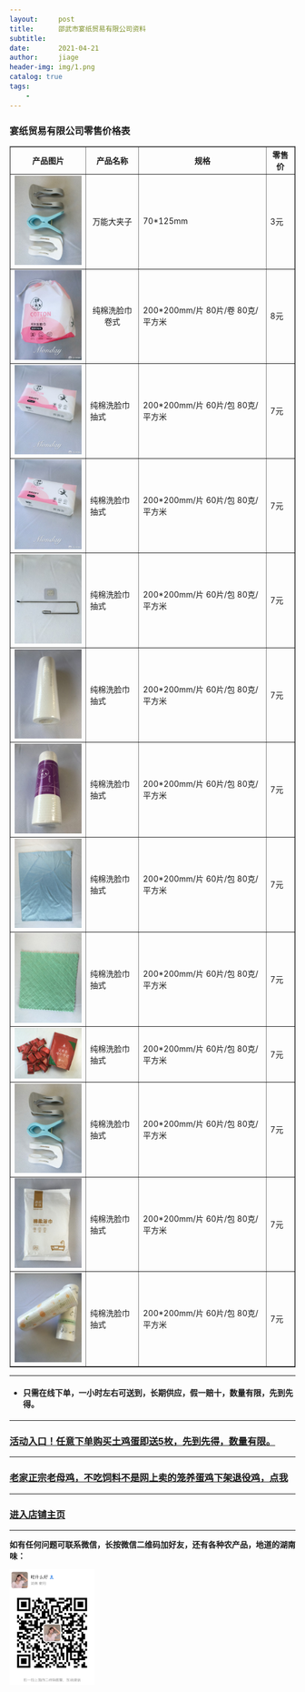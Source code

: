 ```yaml
---
layout:     post
title:      邵武市宴纸贸易有限公司资料
subtitle:   
date:       2021-04-21
author:     jiage
header-img: img/1.png
catalog: true
tags:
    - 
---
```


### 宴纸贸易有限公司零售价格表

<body>
	<table border="1">
		<tr>
		  <th>产品图片</th>
		  <th>产品名称</th>
		  <th>规格</th>
		  <th>零售价</th>
		</tr>
		<tr>
		  <td><img src="/img/yanzhi/9.jpg" width="150"></td>
		  <td align="center">万能大夹子</td>
		  <td>70*125mm</td>
		  <td>3元</td>
		</tr>
		<tr>
		  <td><img src="/img/yanzhi/1.jpg" width="150"></td>
		  <td style="text-align: center;">纯棉洗脸巾卷式</td>
		  <td>200*200mm/片 80片/卷
		      80克/平方米</td>
		  <td>8元</td>
		</tr>
		<tr>
		  <td><img src="/img/yanzhi/2.jpg" width="150"></td>
		  <td>纯棉洗脸巾抽式</td>
		  <td>200*200mm/片 60片/包 
		      80克/平方米</td>
		  <td>7元</td>
		</tr>
		<tr>
		  <td><img src="/img/yanzhi/2.jpg" width="150"></td>
		  <td>纯棉洗脸巾抽式</td>
		  <td>200*200mm/片 60片/包 
		      80克/平方米</td>
		  <td>7元</td>
		</tr>
		<tr>
		  <td><img src="/img/yanzhi/3.jpg" width="150"></td>
		  <td>纯棉洗脸巾抽式</td>
		  <td>200*200mm/片 60片/包 
		      80克/平方米</td>
		  <td>7元</td>
		</tr>
		<tr>
		  <td><img src="/img/yanzhi/4.jpg" width="150"></td>
		  <td>纯棉洗脸巾抽式</td>
		  <td>200*200mm/片 60片/包 
		      80克/平方米</td>
		  <td>7元</td>
		</tr>
		<tr>
		  <td><img src="/img/yanzhi/5.jpg" width="150"></td>
		  <td>纯棉洗脸巾抽式</td>
		  <td>200*200mm/片 60片/包 
		      80克/平方米</td>
		  <td>7元</td>
		</tr>
		<tr>
		  <td><img src="/img/yanzhi/6.jpg" width="150"></td>
		  <td>纯棉洗脸巾抽式</td>
		  <td>200*200mm/片 60片/包 
		      80克/平方米</td>
		  <td>7元</td>
		</tr>
		<tr>
		  <td><img src="/img/yanzhi/7.jpg" width="150"></td>
		  <td>纯棉洗脸巾抽式</td>
		  <td>200*200mm/片 60片/包 
		      80克/平方米</td>
		  <td>7元</td>
		</tr>
		<tr>
		  <td><img src="/img/yanzhi/8.jpg" width="150"></td>
		  <td>纯棉洗脸巾抽式</td>
		  <td>200*200mm/片 60片/包 
		      80克/平方米</td>
		  <td>7元</td>
		</tr>
		<tr>
		  <td><img src="/img/yanzhi/9.jpg" width="150"></td>
		  <td>纯棉洗脸巾抽式</td>
		  <td>200*200mm/片 60片/包 
		      80克/平方米</td>
		  <td>7元</td>
		</tr>
		<tr>
		  <td><img src="/img/yanzhi/10.jpg" width="150"></td>
		  <td>纯棉洗脸巾抽式</td>
		  <td>200*200mm/片 60片/包 
		      80克/平方米</td>
		  <td>7元</td>
		</tr>
		<tr>
		  <td><img src="/img/yanzhi/11.jpg" width="150"></td>
		  <td>纯棉洗脸巾抽式</td>
		  <td>200*200mm/片 60片/包 
		      80克/平方米</td>
		  <td>7元</td>
		</tr>		
	</table>
</body>

------

* #### 只需在线下单，一小时左右可送到，长期供应，假一赔十，数量有限，先到先得。
-------

### [活动入口！任意下单购买土鸡蛋即送5枚，先到先得，数量有限。](https://mobile.yangkeduo.com/goods.html?_wv=41729&_wvx=10&goods_id=101523545663&page_from=0&share_uin=2VKF65ARD45NOUPSNG752YHELY_GEXDA&refer_share_id=s2g7km4hl1t79c4bnb7pwjasl1ujynqv&refer_share_uid=4270167021&refer_share_channel=qq#pushState)
-------

### [老家正宗老母鸡，不吃饲料不是网上卖的笼养蛋鸡下架退役鸡，点我](https://mobile.yangkeduo.com/goods.html?goods_id=131821389804)
-------

### [进入店铺主页](https://mobile.yangkeduo.com/mall_page.html?mall_id=839218684&msn=whr6nisqbjwafr25ql2dlntkqy_axbuy&_x_out_of_station=offical_account)
-------
**如有任何问题可联系微信，长按微信二维码加好友，还有各种农产品，地道的湖南味：**

<img src="/img/wxmp.png" width="150">